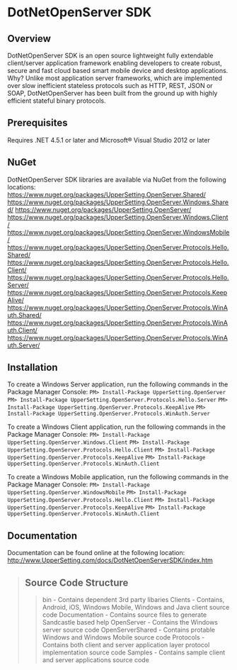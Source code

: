 # DotNetOpenServer SDK

## Overview

DotNetOpenServer SDK is an open source lightweight fully extendable
client/server application framework enabling developers to create robust, secure
and fast cloud based smart mobile device and desktop applications. Why? Unlike
most application server frameworks, which are implemented over slow inefficient
stateless protocols such as HTTP, REST, JSON or SOAP, DotNetOpenServer has been
built from the ground up with highly efficient stateful binary protocols.

## Prerequisites
Requires .NET 4.5.1 or later and Microsoft&reg; Visual Studio 2012 or later

## NuGet
DotNetOpenServer SDK libraries are available via NuGet from the following locations:
https://www.nuget.org/packages/UpperSetting.OpenServer.Shared/
https://www.nuget.org/packages/UpperSetting.OpenServer.Windows.Shared/
https://www.nuget.org/packages/UpperSetting.OpenServer/
https://www.nuget.org/packages/UpperSetting.OpenServer.Windows.Client/
https://www.nuget.org/packages/UpperSetting.OpenServer.WindowsMobile/
https://www.nuget.org/packages/UpperSetting.OpenServer.Protocols.Hello.Shared/
https://www.nuget.org/packages/UpperSetting.OpenServer.Protocols.Hello.Client/
https://www.nuget.org/packages/UpperSetting.OpenServer.Protocols.Hello.Server/
https://www.nuget.org/packages/UpperSetting.OpenServer.Protocols.KeepAlive/
https://www.nuget.org/packages/UpperSetting.OpenServer.Protocols.WinAuth.Shared/
https://www.nuget.org/packages/UpperSetting.OpenServer.Protocols.WinAuth.Client/
https://www.nuget.org/packages/UpperSetting.OpenServer.Protocols.WinAuth.Server/

## Installation
To create a Windows Server application, run the following commands in the Package Manager Console:
`PM> Install-Package UpperSetting.OpenServer`
`PM> Install-Package UpperSetting.OpenServer.Protocols.Hello.Server`
`PM> Install-Package UpperSetting.OpenServer.Protocols.KeepAlive`
`PM> Install-Package UpperSetting.OpenServer.Protocols.WinAuth.Server`

To create a Windows Client application, run the following commands in the Package Manager Console:
`PM> Install-Package UpperSetting.OpenServer.Windows.Client`
`PM> Install-Package UpperSetting.OpenServer.Protocols.Hello.Client`
`PM> Install-Package UpperSetting.OpenServer.Protocols.KeepAlive`
`PM> Install-Package UpperSetting.OpenServer.Protocols.WinAuth.Client`

To create a Windows Mobile application, run the following commands in the Package Manager Console:
`PM> Install-Package UpperSetting.OpenServer.WindowsMobile`
`PM> Install-Package UpperSetting.OpenServer.Protocols.Hello.Client`
`PM> Install-Package UpperSetting.OpenServer.Protocols.KeepAlive`
`PM> Install-Package UpperSetting.OpenServer.Protocols.WinAuth.Client`

## Documentation
Documentation can be found online at the following location:
http://www.UpperSetting.com/docs/DotNetOpenServerSDK/index.htm

> ## Source Code Structure
> 
> > bin - Contains dependent 3rd party libaries
> > Clients - Contains, Android, iOS, Windows Mobile, Windows and Java client source code
> > Documentation - Contains source files to generate Sandcastle based help
> > OpenServer - Contains the Windows server source code
> > OpenServerShared - Contains protable Windows and Windows Mobile source code
> > Protocols - Contains both client and server application layer protocol implementation source code
> > Samples - Contains sample client and server applications source code
